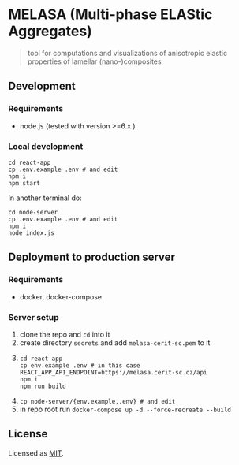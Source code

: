 # MELASA (Multi-phase ELAStic Aggregates)

> tool for computations and visualizations of anisotropic elastic properties of lamellar (nano-)composites

## Development

### Requirements

- node.js (tested with version >=6.x )

### Local development

```
cd react-app
cp .env.example .env # and edit
npm i
npm start
```

In another terminal do:
```
cd node-server
cp .env.example .env # and edit
npm i
node index.js
```

## Deployment to production server

### Requirements

- docker, docker-compose

### Server setup

1. clone the repo and `cd` into it
1. create directory `secrets` and add `melasa-cerit-sc.pem` to it
1. ```
   cd react-app
   cp env.example .env # in this case REACT_APP_API_ENDPOINT=https://melasa.cerit-sc.cz/api
   npm i
   npm run build
   ```
1. `cp node-server/{env.example,.env} # and edit`
1. in repo root run `docker-compose up -d --force-recreate --build`

## License

Licensed as [MIT](https://github.com/dudko/melasa/blob/master/LICENSE).
